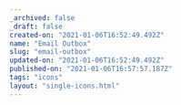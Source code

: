 ```yaml
---
_archived: false
_draft: false
created-on: "2021-01-06T16:52:49.492Z"
name: "Email Outbox"
slug: "email-outbox"
updated-on: "2021-01-06T16:52:49.492Z"
published-on: "2021-01-06T16:57:57.187Z"
tags: "icons"
layout: "single-icons.html"
---
```



